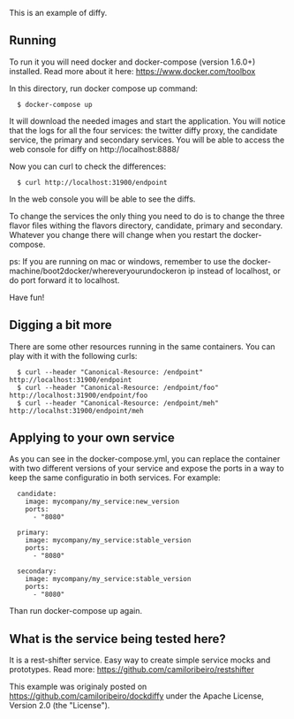 This is an example of diffy. 

## Running

To run it you will need docker and docker-compose (version 1.6.0+) installed. Read more about it here: https://www.docker.com/toolbox

In this directory, run docker compose up command:

      $ docker-compose up

It will download the needed images and start the application. You will notice that the logs for all the four services: the twitter diffy proxy, the candidate service, the primary and secondary services. 
You will be able to access the web console for diffy on http://localhost:8888/

Now you can curl to check the differences:

      $ curl http://localhost:31900/endpoint

In the web console you will be able to see the diffs. 

To change the services the only thing you need to do is to change the three flavor files withing the flavors directory, candidate, primary and secondary. Whatever you change there will change when you restart the docker-compose.

ps: If you are running on mac or windows, remember to use the docker-machine/boot2docker/whereveryourundockeron ip instead of localhost, or do port forward it to localhost.

Have fun!

## Digging a bit more

There are some other resources running in the same containers. You can play with it with the following curls:

      $ curl --header "Canonical-Resource: /endpoint" http://localhost:31900/endpoint
      $ curl --header "Canonical-Resource: /endpoint/foo" http://localhost:31900/endpoint/foo
      $ curl --header "Canonical-Resource: /endpoint/meh" http://localhst:31900/endpoint/meh

## Applying to your own service

As you can see in the docker-compose.yml, you can replace the container with two different versions of your service and expose the ports in a way to keep the same configuratio in both services. For example:

      candidate:
        image: mycompany/my_service:new_version
        ports:
          - "8080"
      
      primary:
        image: mycompany/my_service:stable_version
        ports:
          - "8080"
      
      secondary:
        image: mycompany/my_service:stable_version
        ports:
          - "8080"

Than run docker-compose up again.

## What is the service being tested here?

It is a rest-shifter service. Easy way to create simple service mocks and prototypes. 
Read more: https://github.com/camiloribeiro/restshifter

This example was originaly posted on https://github.com/camiloribeiro/dockdiffy under the Apache License, Version 2.0 (the "License").
